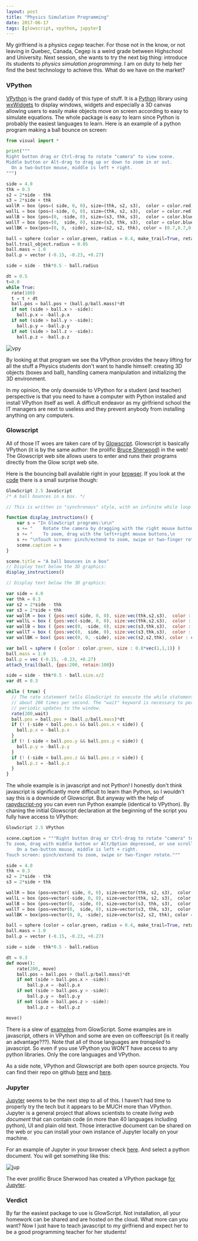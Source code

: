 ```yaml
---
layout: post
title: "Physics Simulation Programming"
date: 2017-06-17
tags: [glowscript, vpython, jupyter]
---
```


My girlfriend is a physics *cegep* teacher. For those not in the know, or not leaving in Quebec, Canada, Cegep is a weird grade between Highschool and University. Next session, she wants to try the next big thing: introduce its students to *physics simulation programming*. I am on duty to help her find the best technology to achieve this. What do we have on the market?

### VPython
[VPython](http://vpython.org/) is the grand daddy of this type of stuff. It is a [Python](https://www.python.org/) library using [wxWidgets](https://www.wxwidgets.org/) to display windows, widgets and especially a 3D canvas allowing users to easily make objects move on screen according to easy to simulate equations. The whole package is easy to learn since Python is probably the easiest languages to learn. Here is an example of a python program making a ball bounce on screen:

```python
from visual import *

print("""
Right button drag or Ctrl-drag to rotate "camera" to view scene.
Middle button or Alt-drag to drag up or down to zoom in or out.
  On a two-button mouse, middle is left + right.
""")

side = 4.0
thk = 0.3
s2 = 2*side - thk
s3 = 2*side + thk
wallR = box (pos=( side, 0, 0), size=(thk, s2, s3),  color = color.red)
wallL = box (pos=(-side, 0, 0), size=(thk, s2, s3),  color = color.red)
wallB = box (pos=(0, -side, 0), size=(s3, thk, s3),  color = color.blue)
wallT = box (pos=(0,  side, 0), size=(s3, thk, s3),  color = color.blue)
wallBK = box(pos=(0, 0, -side), size=(s2, s2, thk), color = (0.7,0.7,0.7))

ball = sphere (color = color.green, radius = 0.4, make_trail=True, retain=200)
ball.trail_object.radius = 0.05
ball.mass = 1.0
ball.p = vector (-0.15, -0.23, +0.27)

side = side - thk*0.5 - ball.radius

dt = 0.5
t=0.0
while True:
  rate(100)
  t = t + dt
  ball.pos = ball.pos + (ball.p/ball.mass)*dt
  if not (side > ball.x > -side):
    ball.p.x = -ball.p.x
  if not (side > ball.y > -side):
    ball.p.y = -ball.p.y
  if not (side > ball.z > -side):
    ball.p.z = -ball.p.z
```

![vpy](../img/bouncingball.gif)

By looking at that program we see tha VPython provides the heavy lifting for all the stuff a Physics students don't want to handle himself: creating 3D objects (boxes and ball), handling camera manipulation and initializing the 3D environment.

In my opinion, the only downside to VPython for a student (and teacher) perspective is that you need to have a computer with Python installed and install VPython itself as well. A difficult endeavor as my girlfriend school the IT managers are next to useless and they prevent anybody from installing anything on any computers.

### Glowscript
All of those IT woes are taken care of by [Glowscript](http://www.glowscript.org). Glowscript is basically VPython (it is by the same author: the prolific [Bruce Sherwood](https://github.com/BruceSherwood)) in the web! The Glowscript web site allows users to enter and runs their programs directly from the Glow script web site.

Here is the bouncing ball available right in your [browser](http://www.glowscript.org/#/user/GlowScriptDemos/folder/Examples/program/Bounce). If you look at the [code](http://www.glowscript.org/#/user/GlowScriptDemos/folder/Examples/program/Bounce/edit) there is a small surprise though:

```javascript
GlowScript 2.5 JavaScript
/* A ball bounces in a box. */

// This is written in "synchronous" style, with an infinite while loop animation.

function display_instructions() {
    var s = "In GlowScript programs:\n\n"
    s += "    Rotate the camera by dragging with the right mouse button,\n        or hold down the Ctrl key and drag.\n\n"
    s += "    To zoom, drag with the left+right mouse buttons,\n         or hold down the Alt/Option key and drag,\n         or use the mouse wheel.\n"
    s += "\nTouch screen: pinch/extend to zoom, swipe or two-finger rotate."
    scene.caption = s
}

scene.title = "A ball bounces in a box"
// Display text below the 3D graphics:
display_instructions()

// Display text below the 3D graphics:

var side = 4.0
var thk = 0.3
var s2 = 2*side - thk
var s3 = 2*side + thk
var wallR = box ( {pos:vec( side, 0, 0), size:vec(thk,s2,s3),  color : color.red} )
var wallL = box ( {pos:vec(-side, 0, 0), size:vec(thk,s2,s3),  color : color.red} )
var wallB = box ( {pos:vec(0, -side, 0), size:vec(s3,thk,s3),  color : color.blue} )
var wallT = box ( {pos:vec(0,  side, 0), size:vec(s3,thk,s3),  color : color.blue} )
var wallBK = box( {pos:vec(0, 0, -side), size:vec(s2,s2,thk), color : color.gray(0.7)} )

var ball = sphere ( {color : color.green, size : 0.8*vec(1,1,1)} )
ball.mass = 1.0
ball.p = vec (-0.15, -0.23, +0.27)
attach_trail(ball, {pps:200, retain:100})

side = side - thk*0.5 - ball.size.x/2
var dt = 0.3

while ( true) { 
  // The rate statement tells GlowScript to execute the while statements
  // about 200 times per second. The "wait" keyword is necessary to permit
  // periodic updates to the window.
  rate(200,wait)
  ball.pos = ball.pos + (ball.p/ball.mass)*dt
  if (! (-side < ball.pos.x && ball.pos.x < side)) { 
    ball.p.x = -ball.p.x
  }
  if (! (-side < ball.pos.y && ball.pos.y < side)) { 
    ball.p.y = -ball.p.y
  }
  if (! (-side < ball.pos.z && ball.pos.z < side)) { 
    ball.p.z = -ball.p.z
  }
}
```

The whole example is in javascript and not Python! I honestly don't think javascript is significantly more difficult to learn than Python, so I wouldn't say this is a downside of Glowscript. But anyway with the help of [rapydscript-ng](https://github.com/kovidgoyal/rapydscript-ng) you can even run Python example (identical to VPython). By chaning the initial Glowscript declaration at the beginning of the script you fully have access to VPython:

```python
GlowScript 2.5 VPython

scene.caption = """Right button drag or Ctrl-drag to rotate "camera" to view scene.
To zoom, drag with middle button or Alt/Option depressed, or use scroll wheel.
    On a two-button mouse, middle is left + right.
Touch screen: pinch/extend to zoom, swipe or two-finger rotate."""

side = 4.0
thk = 0.3
s2 = 2*side - thk
s3 = 2*side + thk

wallR = box (pos=vector( side, 0, 0), size=vector(thk, s2, s3),  color = color.red)
wallL = box (pos=vector(-side, 0, 0), size=vector(thk, s2, s3),  color = color.red)
wallB = box (pos=vector(0, -side, 0), size=vector(s3, thk, s3),  color = color.blue)
wallT = box (pos=vector(0,  side, 0), size=vector(s3, thk, s3),  color = color.blue)
wallBK = box(pos=vector(0, 0, -side), size=vector(s2, s2, thk), color = color.gray(0.7))

ball = sphere (color = color.green, radius = 0.4, make_trail=True, retain=200)
ball.mass = 1.0
ball.p = vector (-0.15, -0.23, +0.27)

side = side - thk*0.5 - ball.radius

dt = 0.3
def move():
    rate(200, move)
    ball.pos = ball.pos + (ball.p/ball.mass)*dt
    if not (side > ball.pos.x > -side):
        ball.p.x = -ball.p.x
    if not (side > ball.pos.y > -side):
        ball.p.y = -ball.p.y
    if not (side > ball.pos.z > -side):
        ball.p.z = -ball.p.z

move()
```

There is a slew of [examples](http://www.glowscript.org/#/user/GlowScriptDemos/folder/Examples/) from GlowScript. Some examples are in javascript, others in VPython and some are even on coffeescript (is it really an advantage???). Note that all of those languages are *transpiled* to javascript. So even if you use VPython you WON'T have access to any python libraries. Only the core languages and VPython.

As a side note, VPython and Glowscript are both open source projects. You can find their repo on github [here](https://github.com/BruceSherwood/vpython-wx) and [here](https://github.com/BruceSherwood/glowscript). 

### Jupyter

[Jupyter](http://jupyter.org/) seems to be the next step to all of this. I haven't had time to properly try the tech but it appears to be MUCH more than VPython. Jupyter is a general project that allows scientists to create *living web document* that can contain code (in more than 40 languages including python), UI and plain old text. Those interactive document can be shared on the web or you can install your own instance of Jupyter locally on your machine.

For an example of Jupyter in your browser check [here](https://try.jupyter.org/). And select a python document. You will get something like this:

![jup](../img/jupyter.png)

The ever prolific Bruce Sherwood has created a VPython package [for Jupyter](https://github.com/BruceSherwood/vpython-jupyter).

### Verdict

By far the easiest package to use is GlowScript. Not installation, all your homework can be shared and are hosted on the cloud. What more can you want? Now I just have to teach javascript to my girlfriend and expect her to be a good programming teacher for her students!